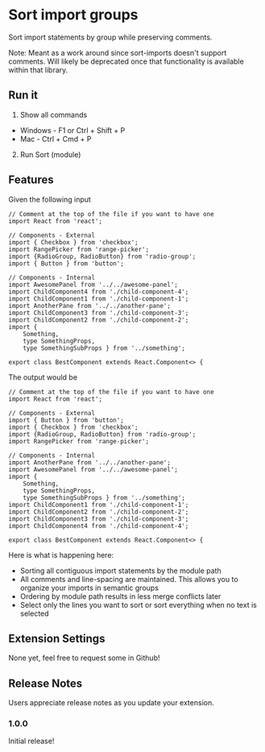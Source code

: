 # Sort import groups

Sort import statements by group while preserving comments. 

Note: Meant as a work around since sort-imports doesn't support comments. Will likely be deprecated once that functionality is available within that library.

## Run it

1. Show all commands
 - Windows - F1 or Ctrl + Shift + P
 - Mac - Ctrl + Cmd + P
2. Run Sort (module)

## Features

Given the following input
```
// Comment at the top of the file if you want to have one
import React from 'react';

// Components - External
import { Checkbox } from 'checkbox';
import RangePicker from 'range-picker';
import {RadioGroup, RadioButton} from 'radio-group';
import { Button } from 'button';

// Components - Internal
import AwesomePanel from '../../awesome-panel';
import ChildComponent4 from './child-component-4';
import ChildComponent1 from './child-component-1';
import AnotherPane from '../../another-pane';
import ChildComponent3 from './child-component-3';
import ChildComponent2 from './child-component-2';
import { 
    Something,
    type SomethingProps,
    type SomethingSubProps } from '../something';

export class BestComponent extends React.Component<> {
```

The output would be
```
// Comment at the top of the file if you want to have one
import React from 'react';

// Components - External
import { Button } from 'button';
import { Checkbox } from 'checkbox';
import {RadioGroup, RadioButton} from 'radio-group';
import RangePicker from 'range-picker';

// Components - Internal
import AnotherPane from '../../another-pane';
import AwesomePanel from '../../awesome-panel';
import { 
    Something,
    type SomethingProps,
    type SomethingSubProps } from '../something';
import ChildComponent1 from './child-component-1';
import ChildComponent2 from './child-component-2';
import ChildComponent3 from './child-component-3';
import ChildComponent4 from './child-component-4';

export class BestComponent extends React.Component<> {
```

Here is what is happening here:
 - Sorting all contiguous import statements by the module path
 - All comments and line-spacing are maintained. This allows you to organize your imports in semantic groups
 - Ordering by module path results in less merge conflicts later
 - Select only the lines you want to sort or sort everything when no text is selected

## Extension Settings

None yet, feel free to request some in Github!

## Release Notes

Users appreciate release notes as you update your extension.

### 1.0.0

Initial release!
